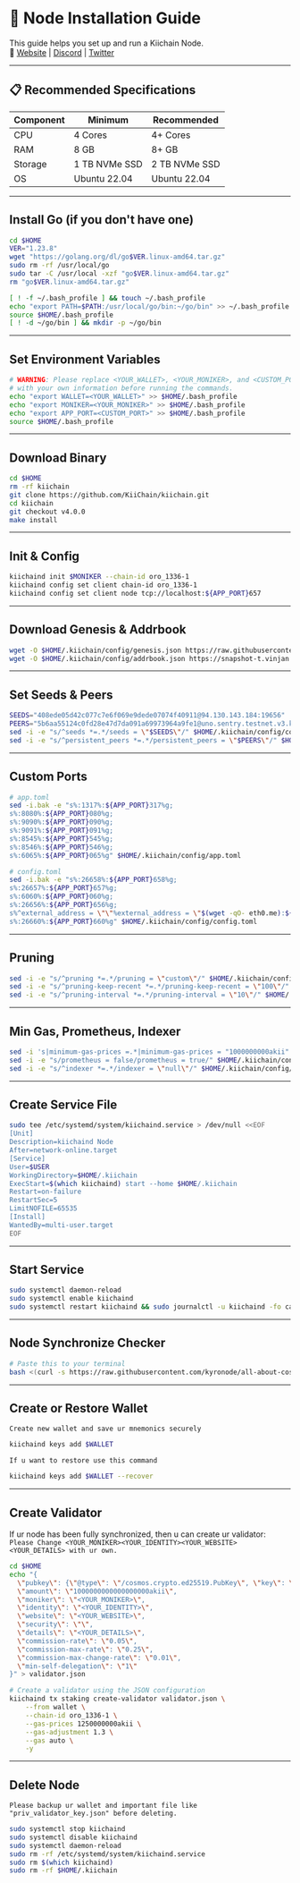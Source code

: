 # 🚀 Node Installation Guide

This guide helps you set up and run a Kiichain Node.  
🔗 [Website](https://www.kiiglobal.io/) | [Discord](https://discord.gg/4wNJRqR9) | [Twitter](https://x.com/KiiChainio)

---

## 📋 Recommended Specifications

| Component | Minimum | Recommended |
|-----------|----------|-------------|
| CPU       | 4 Cores  | 4+ Cores    |
| RAM       | 8 GB     | 8+ GB       |
| Storage   | 1 TB NVMe SSD | 2 TB NVMe SSD |
| OS        | Ubuntu 22.04 | Ubuntu 22.04 |

---

## Install Go (if you don't have one)
```bash
cd $HOME
VER="1.23.8"
wget "https://golang.org/dl/go$VER.linux-amd64.tar.gz"
sudo rm -rf /usr/local/go
sudo tar -C /usr/local -xzf "go$VER.linux-amd64.tar.gz"
rm "go$VER.linux-amd64.tar.gz"

[ ! -f ~/.bash_profile ] && touch ~/.bash_profile
echo "export PATH=$PATH:/usr/local/go/bin:~/go/bin" >> ~/.bash_profile
source $HOME/.bash_profile
[ ! -d ~/go/bin ] && mkdir -p ~/go/bin
```

---

## Set Environment Variables
```bash
# WARNING: Please replace <YOUR_WALLET>, <YOUR_MONIKER>, and <CUSTOM_PORT>
# with your own information before running the commands.
echo "export WALLET=<YOUR_WALLET>" >> $HOME/.bash_profile
echo "export MONIKER=<YOUR_MONIKER>" >> $HOME/.bash_profile
echo "export APP_PORT=<CUSTOM_PORT>" >> $HOME/.bash_profile
source $HOME/.bash_profile
```

---

## Download Binary
```bash
cd $HOME
rm -rf kiichain
git clone https://github.com/KiiChain/kiichain.git
cd kiichain
git checkout v4.0.0
make install
```

---

## Init & Config
```bash
kiichaind init $MONIKER --chain-id oro_1336-1
kiichaind config set client chain-id oro_1336-1
kiichaind config set client node tcp://localhost:${APP_PORT}657
```

---

## Download Genesis & Addrbook
```bash
wget -O $HOME/.kiichain/config/genesis.json https://raw.githubusercontent.com/KiiChain/testnets/refs/heads/main/testnet_oro/genesis.json
wget -O $HOME/.kiichain/config/addrbook.json https://snapshot-t.vinjan.xyz/kiichain/addrbook.json
```

---

## Set Seeds & Peers
```bash
SEEDS="408ede05d42c077c7e6f069e9dede07074f40911@94.130.143.184:19656"
PEERS="5b6aa55124c0fd28e47d7da091a69973964a9fe1@uno.sentry.testnet.v3.kiivalidator.com:26656,5e6b283c8879e8d1b0866bda20949f9886aff967@dos.sentry.testnet.v3.kiivalidator.com:26656"
sed -i -e "s/^seeds *=.*/seeds = \"$SEEDS\"/" $HOME/.kiichain/config/config.toml
sed -i -e "s/^persistent_peers *=.*/persistent_peers = \"$PEERS\"/" $HOME/.kiichain/config/config.toml
```

---

## Custom Ports
```bash
# app.toml
sed -i.bak -e "s%:1317%:${APP_PORT}317%g;
s%:8080%:${APP_PORT}080%g;
s%:9090%:${APP_PORT}090%g;
s%:9091%:${APP_PORT}091%g;
s%:8545%:${APP_PORT}545%g;
s%:8546%:${APP_PORT}546%g;
s%:6065%:${APP_PORT}065%g" $HOME/.kiichain/config/app.toml

# config.toml
sed -i.bak -e "s%:26658%:${APP_PORT}658%g;
s%:26657%:${APP_PORT}657%g;
s%:6060%:${APP_PORT}060%g;
s%:26656%:${APP_PORT}656%g;
s%^external_address = \"\"%external_address = \"$(wget -qO- eth0.me):${APP_PORT}656\"%;
s%:26660%:${APP_PORT}660%g" $HOME/.kiichain/config/config.toml
```

---

## Pruning
```bash
sed -i -e "s/^pruning *=.*/pruning = \"custom\"/" $HOME/.kiichain/config/app.toml 
sed -i -e "s/^pruning-keep-recent *=.*/pruning-keep-recent = \"100\"/" $HOME/.kiichain/config/app.toml
sed -i -e "s/^pruning-interval *=.*/pruning-interval = \"10\"/" $HOME/.kiichain/config/app.toml
```

---

## Min Gas, Prometheus, Indexer
```bash
sed -i 's|minimum-gas-prices =.*|minimum-gas-prices = "1000000000akii"|g' $HOME/.kiichain/config/app.toml
sed -i -e "s/prometheus = false/prometheus = true/" $HOME/.kiichain/config/config.toml
sed -i -e "s/^indexer *=.*/indexer = \"null\"/" $HOME/.kiichain/config/config.toml
```

---

## Create Service File
```bash
sudo tee /etc/systemd/system/kiichaind.service > /dev/null <<EOF
[Unit]
Description=kiichaind Node
After=network-online.target
[Service]
User=$USER
WorkingDirectory=$HOME/.kiichain
ExecStart=$(which kiichaind) start --home $HOME/.kiichain
Restart=on-failure
RestartSec=5
LimitNOFILE=65535
[Install]
WantedBy=multi-user.target
EOF
```

---

## Start Service
```bash
sudo systemctl daemon-reload
sudo systemctl enable kiichaind
sudo systemctl restart kiichaind && sudo journalctl -u kiichaind -fo cat
```

---

## Node Synchronize Checker
```bash
# Paste this to your terminal
bash <(curl -s https://raw.githubusercontent.com/kyronode/all-about-cosmos/refs/heads/main/Mainnet/Zenrock/zenrock-sync.sh)
```

---

## Create or Restore Wallet
`Create new wallet and save ur mnemonics securely`
```bash
kiichaind keys add $WALLET
```
`If u want to restore use this command`
```bash
kiichaind keys add $WALLET --recover
```

---

## Create Validator
If ur node has been fully synchronized, then u can create ur validator:
`Please Change <YOUR_MONIKER><YOUR_IDENTITY><YOUR_WEBSITE><YOUR_DETAILS> with ur own.`
```bash
cd $HOME
echo "{
  \"pubkey\": {\"@type\": \"/cosmos.crypto.ed25519.PubKey\", \"key\": \"$(kiichaind tendermint show-validator | grep -Po '\"key\":\s*\"\K[^\"]*')\"},
  \"amount\": \"1000000000000000000akii\",
  \"moniker\": \"<YOUR_MONIKER>\",
  \"identity\": \"<YOUR_IDENTITY>\",
  \"website\": \"<YOUR_WEBSITE>\",
  \"security\": \"\",
  \"details\": \"<YOUR_DETAILS>\",
  \"commission-rate\": \"0.05\",
  \"commission-max-rate\": \"0.25\",
  \"commission-max-change-rate\": \"0.01\",
  \"min-self-delegation\": \"1\"
}" > validator.json

# Create a validator using the JSON configuration
kiichaind tx staking create-validator validator.json \
    --from wallet \
    --chain-id oro_1336-1 \
    --gas-prices 1250000000akii \
    --gas-adjustment 1.3 \
    --gas auto \
    -y
```

---

## Delete Node
`Please backup ur wallet and important file like "priv_validator_key.json" before deleting.` 
```bash
sudo systemctl stop kiichaind
sudo systemctl disable kiichaind
sudo systemctl daemon-reload
sudo rm -rf /etc/systemd/system/kiichaind.service
sudo rm $(which kiichaind)
sudo rm -rf $HOME/.kiichain
```